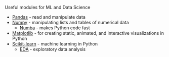 Useful modules for ML and Data Science

+ [Pandas](pyPandas.md) - read and manipulate data
+ [Numpy](pyNumpy.md) - manipulating lists and tables of numerical data
    + [Numba](pyNumba.md) - makes Python code fast
+ [Matplotlib](pyPlot.md) - for creating static, animated, and interactive visualizations in Python
+ [Scikit-learn](https://scikit-learn.org/stable/) - machine learning in Python
    + [EDA](pyEda.md) - exploratory data analysis